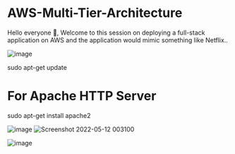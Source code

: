 # AWS-Multi-Tier-Architecture

Hello everyone 👋, Welcome to this session on deploying a full-stack application on AWS and the application would mimic something like Netflix.. 

![image](https://user-images.githubusercontent.com/58365168/168010323-9cd4c79f-2cbd-47b3-80bc-a2dab070cfcb.png)


sudo apt-get update
# For Apache HTTP Server
sudo apt-get install apache2

![image](https://user-images.githubusercontent.com/58365168/168010783-6fc0db78-605b-42ec-9bcf-bc7ced57c184.png)
![Screenshot 2022-05-12 003100](https://user-images.githubusercontent.com/58365168/168011110-3a6bfc36-1b94-4834-b224-488134a1cf5c.jpg)

![image](https://user-images.githubusercontent.com/58365168/168011030-1423ede2-0ad0-4174-9a98-41ef1a0e2553.png)
